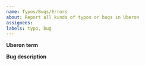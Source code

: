 ```yaml
---
name: Typos/Bugs/Errors
about: Report all kinds of typos or bugs in Uberon
assignees: 
labels: typo, bug
---
```


**Uberon term**


**Bug description**

